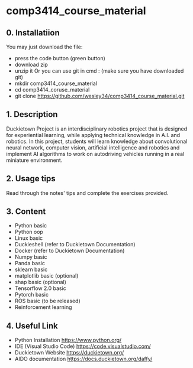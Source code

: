 # comp3414_course_material
<a name="desc"></a>
## 0. Installatiion
You may just download the file:
- press the code button (green button)
- download zip
- unzip it
Or you can use git in cmd : (make sure you have downloaded git)
- mkdir comp3414_course_material
- cd comp3414_coruse_material 
- git clone https://github.com/wesley34/comp3414_course_material.git 


## 1. Description

Duckietown Project is an interdisciplinary robotics project that is designed for experiential learning, while applying technical knowledge in A.I. and robotics. In this project, students will learn knowledge about convolutional neural network, computer vision, artificial intelligence and robotics and implement AI algorithms to work on autodriving vehicles running in a real miniature environment. 

<a name="usage"></a>
## 2. Usage tips
Read through the notes' tips and complete the exercises provided.

<a name="content"></a>
## 3. Content
- Python basic 
- Python oop
- Linux basic
- Duckieshell (refer to Duckietown Documentation)
- Docker (refer to Duckietown Documentation)
- Numpy basic
- Panda basic
- sklearn basic
- matplotlib basic (optional)
- shap basic (optional)
- Tensorflow 2.0 basic
- Pytorch basic
- ROS basic (to be released)
- Reinforcement learning

## 4. Useful Link
- Python Installation https://www.python.org/
- IDE (Visual Studio Code) https://code.visualstudio.com/
- Duckietown Website https://duckietown.org/
- AIDO documentation https://docs.duckietown.org/daffy/
